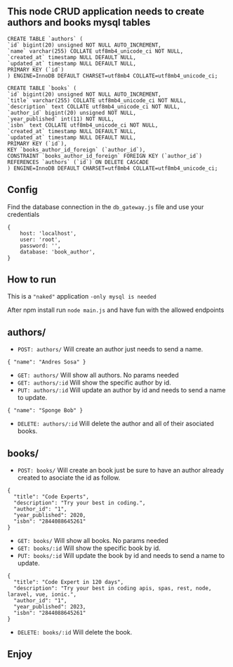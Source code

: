 ## This node CRUD application needs to create authors and books mysql tables

```
CREATE TABLE `authors` (
`id` bigint(20) unsigned NOT NULL AUTO_INCREMENT,
`name` varchar(255) COLLATE utf8mb4_unicode_ci NOT NULL,
`created_at` timestamp NULL DEFAULT NULL,
`updated_at` timestamp NULL DEFAULT NULL,
PRIMARY KEY (`id`)
) ENGINE=InnoDB DEFAULT CHARSET=utf8mb4 COLLATE=utf8mb4_unicode_ci;

CREATE TABLE `books` (
`id` bigint(20) unsigned NOT NULL AUTO_INCREMENT,
`title` varchar(255) COLLATE utf8mb4_unicode_ci NOT NULL,
`description` text COLLATE utf8mb4_unicode_ci NOT NULL,
`author_id` bigint(20) unsigned NOT NULL,
`year_published` int(11) NOT NULL,
`isbn` text COLLATE utf8mb4_unicode_ci NOT NULL,
`created_at` timestamp NULL DEFAULT NULL,
`updated_at` timestamp NULL DEFAULT NULL,
PRIMARY KEY (`id`),
KEY `books_author_id_foreign` (`author_id`),
CONSTRAINT `books_author_id_foreign` FOREIGN KEY (`author_id`) REFERENCES `authors` (`id`) ON DELETE CASCADE
) ENGINE=InnoDB DEFAULT CHARSET=utf8mb4 COLLATE=utf8mb4_unicode_ci;
```

## Config

Find the database connection in the `db_gateway.js` file and use your credentials

```
{
    host: 'localhost',
    user: 'root',
    password: '',
    database: 'book_author',
}
```

## How to run

This is a `"naked"` application `-only mysql is needed`

After npm install run `node main.js` and have fun with the allowed endpoints

## authors/

- `POST: authors/` Will create an author just needs to send a name.

```
{ "name": "Andres Sosa" }
```

- `GET: authors/` Will show all authors. No params needed
- `GET: authors/:id` Will show the specific author by id.
- `PUT: authors/:id` Will update an author by id and needs to send a name to update.

`{ "name": "Sponge Bob" }`

- `DELETE: authors/:id` Will delete the author and all of their asociated books.

## books/

- `POST: books/` Will create an book just be sure to have an author already created to asociate the id as follow.

```
{
  "title": "Code Experts",
  "description": "Try your best in coding.",
  "author_id": "1",
  "year_published": 2020,
  "isbn": "2844088645261"
}
```

- `GET: books/` Will show all books. No params needed
- `GET: books/:id` Will show the specific book by id.
- `PUT: books/:id` Will update the book by id and needs to send a name to update.

```
{
  "title": "Code Expert in 120 days",
  "description": "Try your best in coding apis, spas, rest, node, laravel, vue, ionic.",
  "author_id": "1",
  "year_published": 2023,
  "isbn": "2844088645261"
}
```

- `DELETE: books/:id` Will delete the book.

## Enjoy
